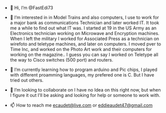 - 👋 Hi, I’m @FastEdi73
- 👀 I’m interested in in Model Trains and also computers, I use to work for a major bank as communications Technician and
later worked IT. It took me a while to find out what IT was. I started at 19 in the US Army as an Electronics technician
working on Microwave and Encryption machines. When I left the military I worked for Associated Press as a technician on wirefoto
and teletype machines, and later on computers. I moved pver to Time Inc, and worked on the Photo Art work and their computers for 
working on the magazine.. I guess you can say I worked on Teletype all the way to Cisco switches (500 port) and routers.

- 🌱 I’m currently learning how to program arduino and Pic chips, I played with different proamming languages, my prefered 
one is C. But I have tried out others. 
- 💞️ I’m looking to collaborate on I have no Idea on this right now, but when I figure it out I'll be asking and looking 
for help or someone to work with.

- 📫 How to reach me ecaudet@live.com or eddieaudet47@gmail.com

<!---
FastEdi73/FastEdi73 is a ✨ special ✨ repository because its `README.md` (this file) appears on your GitHub profile.
You can click the Preview link to take a look at your changes.
--->
